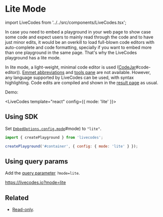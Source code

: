 # Lite Mode

import LiveCodes from '../../src/components/LiveCodes.tsx';

In case you need to embed a playground in your web page to show case some code and expect users to mainly read through the code and to have just minor edits, it would be an overkill to load full-blown code editors with auto-complete and code formatting, specially if you want to embed more than one playground in the same page. That's why the LiveCodes playground has a lite mode.

In lite mode, a light-weight, minimal code editor is used ([CodeJar](./editor-settings.html.md)#code-editor)). [Emmet abbreviations](./emmet.html.md) and [tools pane](./tools-pane.html.md) are not available. However, any language supported by LiveCodes can be used, with syntax highlighting. Code edits are compiled and shown in the [result page](./result.html.md) as usual.

Demo:

<LiveCodes template="react" config={{ mode: 'lite' }}></LiveCodes>

## Using SDK

Set [`EmbedOptions.config.mode`](../configuration/configuration-object.html.md)#mode) to `"lite"`.

```js
import { createPlayground } from 'livecodes';

createPlayground('#container', { config: { mode: 'lite' } });
```

## Using query params

Add the [query parameter](../configuration/query-params.html.md) `?mode=lite`.

https://livecodes.io?mode=lite

## Related

- [Read-only](./read-only.html.md).